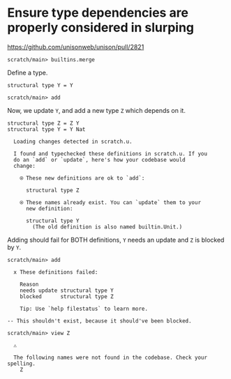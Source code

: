 # Ensure type dependencies are properly considered in slurping

https://github.com/unisonweb/unison/pull/2821

``` ucm :hide
scratch/main> builtins.merge
```

Define a type.

``` unison :hide
structural type Y = Y
```

``` ucm :hide
scratch/main> add
```

Now, we update `Y`, and add a new type `Z` which depends on it.

``` unison
structural type Z = Z Y
structural type Y = Y Nat
```

``` ucm :added-by-ucm
  Loading changes detected in scratch.u.

  I found and typechecked these definitions in scratch.u. If you
  do an `add` or `update`, here's how your codebase would
  change:

    ⍟ These new definitions are ok to `add`:
    
      structural type Z
    
    ⍟ These names already exist. You can `update` them to your
      new definition:
    
      structural type Y
        (The old definition is also named builtin.Unit.)
```

Adding should fail for BOTH definitions, `Y` needs an update and `Z` is blocked by `Y`.

``` ucm :error
scratch/main> add

  x These definitions failed:

    Reason
    needs update structural type Y
    blocked      structural type Z

    Tip: Use `help filestatus` to learn more.

-- This shouldn't exist, because it should've been blocked.

scratch/main> view Z

  ⚠️

  The following names were not found in the codebase. Check your spelling.
    Z
```
